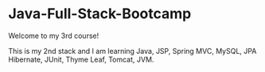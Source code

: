 # Java-Full-Stack-Bootcamp

Welcome to my 3rd course! 

This is my 2nd stack and I am learning Java, JSP, Spring MVC, MySQL, JPA Hibernate, JUnit, Thyme Leaf, Tomcat, JVM.

